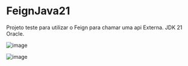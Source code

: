 # FeignJava21

Projeto teste para utilizar o Feign para chamar uma api Externa. JDK 21 Oracle.

![image](https://github.com/pietroBragaAquinoJunior/FeignJava21/assets/85259321/2f086f01-7637-40cb-8266-bdfdb2b113b3)

![image](https://github.com/pietroBragaAquinoJunior/FeignJava21/assets/85259321/734bfde4-5266-4aa4-b36c-a2f7ce1ce653)
